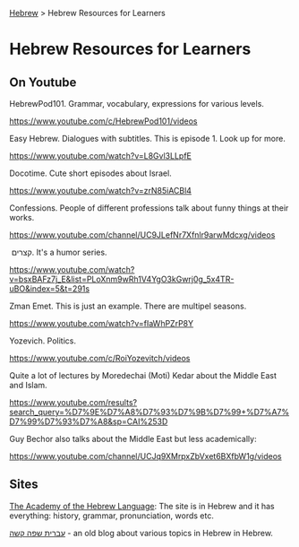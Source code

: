 [Hebrew](../README.md) > Hebrew Resources for Learners

# Hebrew Resources for Learners

## On Youtube

HebrewPod101. Grammar, vocabulary, expressions for various levels.

<https://www.youtube.com/c/HebrewPod101/videos>

Easy Hebrew. Dialogues with subtitles. This is episode 1. Look up for more.

<https://www.youtube.com/watch?v=L8Gvl3LLpfE>

Docotime. Cute short episodes about Israel.

<https://www.youtube.com/watch?v=zrN85iACBl4>

Confessions. People of different professions talk about funny things at their works.

<https://www.youtube.com/channel/UC9JLefNr7Xfnlr9arwMdcxg/videos>

 קצרים. It's a humor series.

<https://www.youtube.com/watch?v=bsxBAFz7j_E&list=PLoXnm9wRh1V4YgO3kGwrj0g_5x4TR-uBO&index=5&t=291s>

Zman Emet. This is just an example. There are multipel seasons.

<https://www.youtube.com/watch?v=fIaWhPZrP8Y>

Yozevich. Politics.

<https://www.youtube.com/c/RoiYozevitch/videos>

Quite a lot of lectures by Moredechai (Moti) Kedar about the Middle East and Islam.

<https://www.youtube.com/results?search_query=%D7%9E%D7%A8%D7%93%D7%9B%D7%99+%D7%A7%D7%99%D7%93%D7%A8&sp=CAI%253D>

Guy Bechor also talks about the Middle East but less academically:

<https://www.youtube.com/channel/UCJq9XMrpxZbVxet6BXfbW1g/videos>

## Sites

[The Academy of the Hebrew Language](https://hebrew-academy.org.il/): The site is in Hebrew and it has everything: history, grammar, pronunciation, words etc.

[עברית שפה קשה](http://hebrewlog.blogspot.com/) - an old blog about various topics in Hebrew in Hebrew.
